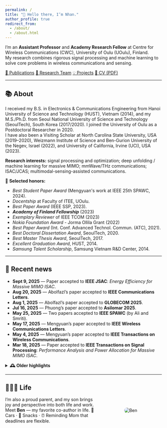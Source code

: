 ```yaml
---
permalink: /
title: "👋 Hello there, I’m Nhan."
author_profile: true
redirect_from:
  - /about/
  - /about.html
---
```


I’m an **Assistant Professor** and **Academy Research Fellow** at Centre for Wireless Communications (CWC), University of Oulu (UOulu), Finland.  
My research combines rigorous signal processing and machine learning to solve core problems in wireless communications and sensing.

<div class="btn-group" style="margin:0.8rem 0;">
  <a class="btn btn--primary" href="/publications/">📄 Publications</a>
  <a class="btn" href="/portfolio/">👥 Research Team</a>
  <a class="btn" href="/year-archive/">💡 Projects</a>
  <a class="btn" href="https://nhanng9115.github.io/homepage/files/Resume.pdf" target="_blank" rel="noopener">📑 CV (PDF)</a>
</div>

---

## 📚 About
I received my B.S. in Electronics & Communications Engineering from Hanoi University of Science and Technology (HUST), Vietnam (2014), and my M.S./Ph.D. from Seoul National University of Science and Technology (SeoulTech), South Korea (2017/2020). I joined the University of Oulu as a Postdoctoral Researcher in 2020.  
I have also been a Visiting Scholar at North Carolina State University, USA (2019–2020), Weizmann Institute of Science and Ben-Gurion University of the Negev, Israel (2022), and University of California, Irvine (UCI), USA (2023).

**Research interests:** signal processing and optimization; deep unfolding / machine learning for massive MIMO; mmWave/THz communications; ISAC/JCAS; multimodal-sensing-assisted communications.

🏅 **Selected honors:**
- _Best Student Paper Award_ (Mengyuan's work at IEEE 25th SPAWC, 2024).
- _Docentship_ at Faculty of ITEE, UOulu. 
- _Best Paper Award_ (IEEE SSP, 2023).
- _**Academy of Finland Fellowship**_ (2023)
- _Exemplary Reviewer_ of IEEE TCOM (2023)
- _Nokia Foundation Award_  - Jorma Ollila Grant (2022)
- _Best Paper Award_ (Int. Conf. Advanced Technol. Commun. (ATC), 2021).
- _Best Doctoral Dissertation Award_, SeoulTech, 2020.
- _Best Master Thesis Award_, SeoulTech, 2017.
- _Excellent Graduation Award_, HUST, 2014.
- _Samsung Talent Scholarship_, Samsung Vietnam R&D Center, 2014.

---

## 📰 Recent news
- **Sept 9, 2025** — Paper accepted to **IEEE JSAC**: *Energy Efficiency for Massive MIMO ISAC*.  
- **Aug 20, 2025** — Abolfazl’s paper accepted to **IEEE Communications Letters**.  
- **Aug 1, 2025** — Abolfazl’s paper accepted to **GLOBECOM 2025**.  
- **Jul 16, 2025** — Phuong’s paper accepted to **Asilomar 2025**.  
- **May 25, 2025** — Two papers accepted to **IEEE SPAWC** (by Ali and Smriti).  
- **May 17, 2025** — Mengyuan’s paper accepted to **IEEE Wireless Communications Letters**.  
- **May 4, 2025** — Mengyuan’s paper accepted to **IEEE Transactions on Wireless Communications**.  
- **Mar 18, 2025** — Paper accepted to **IEEE Transactions on Signal Processing**: *Performance Analysis and Power Allocation for Massive MIMO ISAC*.  

<details>
<summary><strong>🕰️ Older highlights</strong></summary>

<ul>
  <li><b>Dec 21, 2024</b> — Three papers accepted to <i>IEEE WCNC</i>.</li>
  <li><b>Dec 20, 2024</b> — Two papers accepted to <i>IEEE ICASSP</i>.</li>
  <li><b>Dec 12, 2024</b> — EuCAP 2025 acceptance (ML-Assisted RIS for ISAC).</li>
  <li><b>Oct 24, 2024</b> — TSP paper listed among SPS Top 25 downloads (Sep 2023–Sep 2024).</li>
  <li><b>Sep–Jul 2024</b> — Multiple acceptances: T-VT, JSTSP SI (ISAC), Globecom, Asilomar, SPAWC.</li>
  <li><b>Earlier (2021–2023)</b> — Best Paper Awards (SSP, SPAWC, ATC); major acceptances in TWC, TSP, VTM; Academy Fellowship awarded (2023).</li>
</ul>

</details>

---

## 👨‍👩‍👦 Life
<div style="display:flex; align-items:center; gap:1rem; margin:1rem 0;">
  <div style="flex:1;">
    I’m also a proud parent, and my son brings joy and perspective into both life and work.  
    Meet <strong>Ben</strong> — my favorite co-author in life.  
    🚗 Cars · 🍪 Snacks · ⏰ Reminding Mom that deadlines are flexible.
  </div>
  <div style="flex:0 0 200px; text-align:center;">
    <img src="https://nhanng9115.github.io/homepage/images/Ben.jpg" alt="Ben" style="border-radius:12px; max-width:100%; height:auto;">
  </div>
</div>
